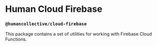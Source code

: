 # Human Cloud Firebase

### `@humancollective/cloud-firebase`

This package contains a set of utilities for working with Firebase Cloud Functions.
